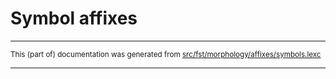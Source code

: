 
# Symbol affixes

* * *

<small>This (part of) documentation was generated from [src/fst/morphology/affixes/symbols.lexc](https://github.com/giellalt/lang-nds/blob/main/src/fst/morphology/affixes/symbols.lexc)</small>

---


